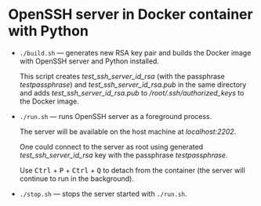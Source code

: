 # OpenSSH server in Docker container with Python
- `./build.sh` — generates new RSA key pair and builds the Docker image with OpenSSH server and Python installed.
  
  This script creates _test_ssh_server_id_rsa_ (with the passphrase _testpassphrase_) and _test_ssh_server_id_rsa.pub_ in the same directory and adds _test_ssh_server_id_rsa.pub_ to _/root/.ssh/authorized_keys_ to the Docker image.
- `./run.sh` — runs OpenSSH server as a foreground process.
  
  The server will be available on the host machine at *localhost:2202*.
  
  One could connect to the server as root using generated _test_ssh_server_id_rsa_ key with the passphrase _testpassphrase_.
  
  Use <kbd>Ctrl</kbd> + <kbd>P</kbd> + <kbd>Ctrl</kbd> + <kbd>Q</kbd> to detach from the container (the server will continue to run in the background).
- `./stop.sh` — stops the server started with `./run.sh`.
